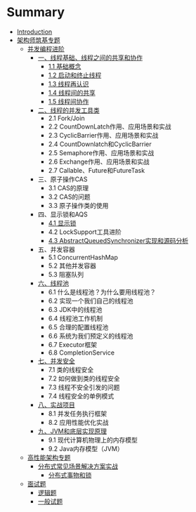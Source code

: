 # Summary

* [Introduction](README.md)
* [架构师筑基专题](chapter1.md)
  * [并发编程进阶](chapter1/bing-fa-bian-cheng-jin-jie.md)
    * [一、线程基础、线程之间的共享和协作](chapter1/bing-fa-bian-cheng-jin-jie/xian-cheng-ji-chu-3001-xian-cheng-zhi-jian-de-gong-xiang-he-xie-zuo.md)
      * [1.1 基础概念](chapter1/bing-fa-bian-cheng-jin-jie/xian-cheng-ji-chu-3001-xian-cheng-zhi-jian-de-gong-xiang-he-xie-zuo/ji-chu-gai-nian.md)
      * [1.2 启动和终止线程](chapter1/bing-fa-bian-cheng-jin-jie/xian-cheng-ji-chu-3001-xian-cheng-zhi-jian-de-gong-xiang-he-xie-zuo/qi-dong-he-zhong-zhi-xian-cheng.md)
      * [1.3 线程再认识](chapter1/bing-fa-bian-cheng-jin-jie/xian-cheng-ji-chu-3001-xian-cheng-zhi-jian-de-gong-xiang-he-xie-zuo/xian-cheng-zai-ren-shi.md)
      * [1.4 线程间的共享](chapter1/bing-fa-bian-cheng-jin-jie/xian-cheng-ji-chu-3001-xian-cheng-zhi-jian-de-gong-xiang-he-xie-zuo/xian-cheng-jian-de-gong-xiang.md)
      * [1.5 线程间协作](chapter1/bing-fa-bian-cheng-jin-jie/xian-cheng-ji-chu-3001-xian-cheng-zhi-jian-de-gong-xiang-he-xie-zuo/xian-cheng-jian-xie-zuo.md)
    * [二、线程的并发工具类](chapter1/bing-fa-bian-cheng-jin-jie/er-3001-xian-cheng-de-bing-fa-gong-ju-lei.md)
      * 2.1 Fork/Join
      * 2.2 CountDownLatch作用、应用场景和实战
      * 2.3 CyclicBarrier作用、应用场景和实战
      * 2.4 CountDownlatch和CyclicBarrier
      * 2.5 Semaphore作用、应用场景和实战
      * 2.6 Exchange作用、应用场景和实战
      * 2.7 Callable、Future和FutureTask
    * 三、原子操作CAS
      * 3.1 CAS的原理
      * 3.2 CAS的问题
      * 3.3 原子操作类的使用
    * 四、显示锁和AQS
      * [4.1 显示锁](chapter1/bing-fa-bian-cheng-jin-jie/xian-shi-suo.md)
      * 4.2 LockSupport工具进阶
      * [4.3 AbstractQueuedSynchronizer实现和源码分析](chapter1/bing-fa-bian-cheng-jin-jie/43-abstractqueuedsynchronizershi-zhan.md)
    * 五、并发容器
      * 5.1 ConcurrentHashMap
      * 5.2 其他并发容器
      * 5.3 阻塞队列
    * [六、线程池](chapter1/bing-fa-bian-cheng-jin-jie/liu-3001-xian-cheng-chi.md)
      * 6.1 什么是线程池？为什么要用线程池？
      * 6.2 实现一个我们自己的线程池
      * 6.3 JDK中的线程池
      * 6.4 线程池工作机制
      * 6.5 合理的配置线程池
      * 6.6 系统为我们预定义的线程池
      * 6.7 Executor框架
      * 6.8 CompletionService
    * [七、并发安全](chapter1/bing-fa-bian-cheng-jin-jie/qi-3001-bing-fa-an-quan.md)
      * 7.1 类的线程安全
      * 7.2 如何做到类的线程安全
      * 7.3 线程不安全引发的问题
      * 7.4 线程安全的单例模式
    * [八、实战项目](chapter1/bing-fa-bian-cheng-jin-jie/ba-3001-shi-zhan-xiang-mu.md)
      * 8.1 并发任务执行框架
      * 8.2 应用性能优化实战
    * [九、JVM和底层实现原理](chapter1/bing-fa-bian-cheng-jin-jie/jiu-3001-jvm-he-di-ceng-shi-xian-yuan-li.md)
      * 9.1 现代计算机物理上的内存模型
      * 9.2 Java内存模型（JVM）
  * [高性能架构专题](chapter1/gao-xing-neng-jia-gou-zhuan-ti.md)
    * [分布式常见场景解决方案实战](chapter1/fen-bu-shi-chang-jian-chang-jing-jie-jue-fang-an-shi-zhan.md)
      * [分布式事物和锁](chapter1/fen-bu-shi-chang-jian-chang-jing-jie-jue-fang-an-shi-zhan/fen-bu-shi-shi-wu-he-suo.md)
  * [面试题](chapter1/mian-shi-ti.md)
    * [逻辑题](chapter1/mian-shi-ti/luo-ji-ti.md)
    * [一般试题](chapter1/mian-shi-ti/yi-ban-shi-ti.md)

